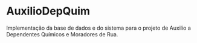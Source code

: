 # AuxilioDepQuim
Implementação da base de dados e do sistema para o projeto de Auxilio a Dependentes Químicos e Moradores de Rua.
